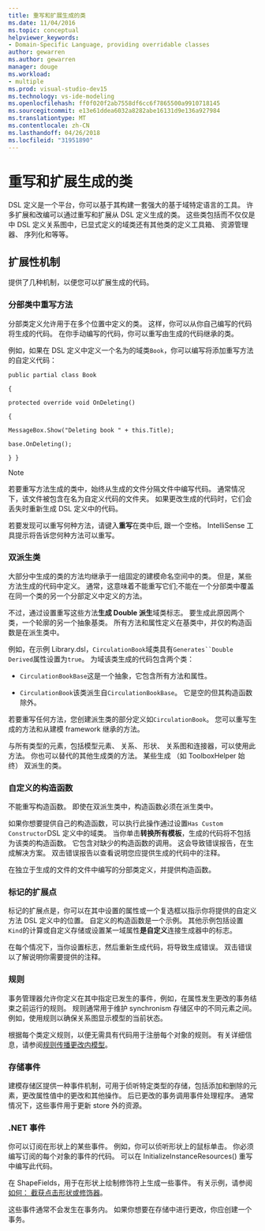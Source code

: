```yaml
---
title: 重写和扩展生成的类
ms.date: 11/04/2016
ms.topic: conceptual
helpviewer_keywords:
- Domain-Specific Language, providing overridable classes
author: gewarren
ms.author: gewarren
manager: douge
ms.workload:
- multiple
ms.prod: visual-studio-dev15
ms.technology: vs-ide-modeling
ms.openlocfilehash: ff0f020f2ab7558df6cc6f7865500a9910718145
ms.sourcegitcommit: e13e61ddea6032a8282abe16131d9e136a927984
ms.translationtype: MT
ms.contentlocale: zh-CN
ms.lasthandoff: 04/26/2018
ms.locfileid: "31951890"
---
```

# <a name="overriding-and-extending-the-generated-classes"></a>重写和扩展生成的类
DSL 定义是一个平台，你可以基于其构建一套强大的基于域特定语言的工具。 许多扩展和改编可以通过重写和扩展从 DSL 定义生成的类。 这些类包括而不仅仅是中 DSL 定义关系图中，已显式定义的域类还有其他类的定义工具箱、 资源管理器、 序列化和等等。

## <a name="extensibility-mechanisms"></a>扩展性机制
 提供了几种机制，以便您可以扩展生成的代码。

### <a name="overriding-methods-in-a-partial-class"></a>分部类中重写方法
 分部类定义允许用于在多个位置中定义的类。 这样，你可以从你自己编写的代码将生成的代码。 在你手动编写的代码，你可以重写由生成的代码继承的类。

 例如，如果在 DSL 定义中定义一个名为的域类`Book`，你可以编写将添加重写方法的自定义代码：

 `public partial class Book`

 `{`

 `protected override void OnDeleting()`

 `{`

 `MessageBox.Show("Deleting book " + this.Title);`

 `base.OnDeleting();`

 `} }`

> [!NOTE]
>  若要重写方法生成的类中，始终从生成的文件分隔文件中编写代码。 通常情况下，该文件被包含在名为自定义代码的文件夹。 如果更改生成的代码时，它们会丢失时重新生成 DSL 定义中的代码。

 若要发现可以重写何种方法，请键入**重写**在类中后, 跟一个空格。 IntelliSense 工具提示将告诉您何种方法可以重写。

### <a name="double-derived-classes"></a>双派生类
 大部分中生成的类的方法均继承于一组固定的建模命名空间中的类。 但是，某些方法生成的代码中定义。 通常，这意味着不能重写它们;不能在一个分部类中覆盖在同一个类的另一个分部定义中定义的方法。

 不过，通过设置重写这些方法**生成 Double 派生**域类标志。 要生成此原因两个类，一个轮廓的另一个抽象基类。 所有方法和属性定义在基类中，并仅的构造函数是在派生类中。

 例如，在示例 Library.dsl，`CirculationBook`域类具有`Generates``Double Derived`属性设置为`true`。 为域该类生成的代码包含两个类：

-   `CirculationBookBase`这是一个抽象，它包含所有方法和属性。

-   `CirculationBook`该类派生自`CirculationBookBase`。 它是空的但其构造函数除外。

 若要重写任何方法，您创建派生类的部分定义如`CirculationBook`。 您可以重写生成的方法和从建模 framework 继承的方法。

 与所有类型的元素，包括模型元素、 关系、 形状、 关系图和连接器，可以使用此方法。 你也可以替代的其他生成类的方法。 某些生成 （如 ToolboxHelper 始终） 双派生的类。

### <a name="custom-constructors"></a>自定义的构造函数
 不能重写构造函数。 即使在双派生类中，构造函数必须在派生类中。

 如果你想要提供自己的构造函数，可以执行此操作通过设置`Has Custom Constructor`DSL 定义中的域类。 当你单击**转换所有模板**，生成的代码将不包括为该类的构造函数。 它包含对缺少的构造函数的调用。 这会导致错误报告，在生成解决方案。 双击错误报告以查看说明您应提供生成的代码中的注释。

 在独立于生成的文件的文件中编写的分部类定义，并提供构造函数。

### <a name="flagged-extension-points"></a>标记的扩展点
 标记的扩展点是，你可以在其中设置的属性或一个复选框以指示你将提供的自定义方法 DSL 定义中的位置。 自定义的构造函数是一个示例。 其他示例包括设置`Kind`的计算或自定义存储或设置某一域属性**是自定义**连接生成器中的标志。

 在每个情况下，当你设置标志，然后重新生成代码，将导致生成错误。 双击错误以了解说明你需要提供的注释。

### <a name="rules"></a>规则
 事务管理器允许你定义在其中指定已发生的事件，例如，在属性发生更改的事务结束之前运行的规则。 规则通常用于维护 synchronism 存储区中的不同元素之间。 例如，使用规则以确保关系图显示模型的当前状态。

 根据每个类定义规则，以便无需具有代码用于注册每个对象的规则。 有关详细信息，请参阅[规则传播更改内模型](../modeling/rules-propagate-changes-within-the-model.md)。

### <a name="store-events"></a>存储事件
 建模存储区提供一种事件机制，可用于侦听特定类型的存储，包括添加和删除的元素，更改属性值中的更改和其他操作。 后已更改的事务调用事件处理程序。 通常情况下，这些事件用于更新 store 外的资源。

### <a name="net-events"></a>.NET 事件
 你可以订阅在形状上的某些事件。 例如，你可以侦听形状上的鼠标单击。 你必须编写订阅的每个对象的事件的代码。 可以在 InitializeInstanceResources() 重写中编写此代码。

 在 ShapeFields，用于在形状上绘制修饰符上生成一些事件。 有关示例，请参阅[如何： 截获点击形状或修饰器](../modeling/how-to-intercept-a-click-on-a-shape-or-decorator.md)。

 这些事件通常不会发生在事务内。 如果你想要在存储中进行更改，你应创建一个事务。